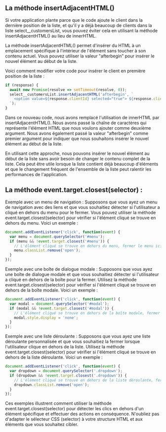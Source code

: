 ## La méthode insertAdjacentHTML()

Si votre application plante parce que le code ajoute le client dans la dernière position de la liste, et qu'il y a déjà beaucoup de clients dans la liste select__customersList, vous pouvez éviter cela en utilisant la méthode insertAdjacentHTML() au lieu de innerHTML.

La méthode insertAdjacentHTML() permet d'insérer du HTML à un emplacement spécifique à l'intérieur de l'élément sans toucher à son contenu actuel. Vous pouvez utiliser la valeur "afterbegin" pour insérer le nouvel élément au début de la liste.

Voici comment modifier votre code pour insérer le client en première position de la liste :

```javascript
if (response) {
  await new Promise(resolve => setTimeout(resolve, 0));
  select__customersList.insertAdjacentHTML('afterbegin', `
    <option value=${response.clientId} selected="true"> ${response.clientIntitule} </option>
  `);
}
```

Dans ce nouveau code, nous avons remplacé l'utilisation de innerHTML par insertAdjacentHTML(). Nous avons passé la chaîne de caractères qui représente l'élément HTML que nous voulons ajouter comme deuxième argument. Nous avons également passé la valeur "afterbegin" comme premier argument pour indiquer que nous souhaitons insérer le nouvel élément au début de la liste.

En utilisant cette approche, nous pouvons insérer le nouvel élément au début de la liste sans avoir besoin de changer le contenu complet de la liste. Cela peut être utile lorsque la liste contient déjà beaucoup d'éléments et que le changement fréquent de l'ensemble de la liste peut ralentir les performances de l'application.

## La méthode event.target.closest(selector) :

Exemple avec un menu de navigation :
Supposons que vous ayez un menu de navigation avec des liens et que vous souhaitiez détecter si l'utilisateur a cliqué en dehors du menu pour le fermer. Vous pouvez utiliser la méthode event.target.closest(selector) pour vérifier si l'élément cliqué se trouve en dehors du menu. Voici un exemple :
```js
document.addEventListener('click', function(event) {
  var menu = document.querySelector('#menu');
  if (menu && !event.target.closest('#menu')) {
    // L'élément cliqué se trouve en dehors du menu, fermer le menu ici
    menu.classList.remove('open');
  }
});
```

Exemple avec une boîte de dialogue modale :
Supposons que vous ayez une boîte de dialogue modale et que vous souhaitiez détecter si l'utilisateur a cliqué en dehors de la boîte pour la fermer. Utilisez la méthode event.target.closest(selector) pour vérifier si l'élément cliqué se trouve en dehors de la boîte modale. Voici un exemple :
```js
document.addEventListener('click', function(event) {
  var modal = document.querySelector('#modal');
  if (modal && !event.target.closest('#modal')) {
    // L'élément cliqué se trouve en dehors de la boîte modale, fermer la boîte modale ici
    modal.style.display = 'none';
  }
});
```
Exemple avec une liste déroulante :
Supposons que vous ayez une liste déroulante personnalisée et que vous souhaitiez la fermer lorsque l'utilisateur clique en dehors de la liste. Utilisez la méthode event.target.closest(selector) pour vérifier si l'élément cliqué se trouve en dehors de la liste déroulante. Voici un exemple :
```js
document.addEventListener('click', function(event) {
  var dropdown = document.querySelector('.dropdown');
  if (dropdown && !event.target.closest('.dropdown')) {
    // L'élément cliqué se trouve en dehors de la liste déroulante, fermer la liste déroulante ici
    dropdown.classList.remove('open');
  }
});
```
Ces exemples illustrent comment utiliser la méthode event.target.closest(selector) pour détecter les clics en dehors d'un élément spécifique et effectuer des actions en conséquence. N'oubliez pas d'adapter le sélecteur CSS (selector) à votre structure HTML et aux éléments que vous souhaitez cibler.